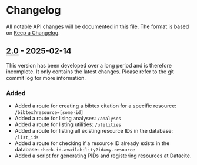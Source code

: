 # Changelog

All notable API changes will be documented in this file. The format is based on [Keep a
Changelog](https://keepachangelog.com/en/1.0.0/).

## [2.0] - 2025-02-14

This version has been developed over a long period and is therefore incomplete. It only contains the latest changes.
Please refer to the git commit log for more information.

### Added

- Added a route for creating a bibtex citation for a specific resource: `/bibtex?resource=[some-id]`
- Added a route for lising analyses: `/analyses`
- Added a route for listing utilities: `/utilities`
- Added a route for listing all existing resource IDs in the database: `/list_ids`
- Added a route for checking if a resource ID already exists in the database: `check-id-availability?id=my-resource`
- Added a script for generating PIDs and registering resources at Datacite.

[2.0]: https://github.com/spraakbanken/metadata-api/releases/tag/v2.0
